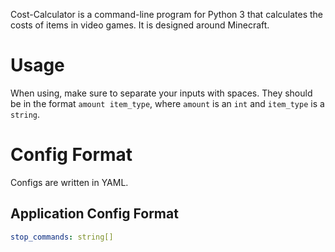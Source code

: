 Cost-Calculator is a command-line program for Python 3 that calculates the costs of items in video games. It is designed around Minecraft.

# Usage

When using, make sure to separate your inputs with spaces. They should be in the format `amount item_type`, where `amount` is an `int` and `item_type` is a `string`.

# Config Format

Configs are written in YAML.

## Application Config Format

```yaml
stop_commands: string[]
```



